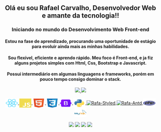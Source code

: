 <h2 align="center">Olá eu sou Rafael Carvalho, Desenvolvedor Web e amante da tecnologia!!</h2>

<h3 align="center">Iniciando no mundo do Desenvolvimento Web Front-end</h3>
<h4 align="center">Estou na fase de aprendizado, procurando uma oportunidade de estágio para evoluir ainda mais as minhas habilidades.</h4>
<h4 align="center">Sou flexível, eficiente e aprendo rápido. Meu foco é Front-end, e ja fiz alguns projetos simples com Html, Css, Bootstrap e Javascript.</h4>
<h4 align="center">Possui intermediário em algumas linguagens e frameworks, porém em pouco tempo consigo dominar o stack.</h4>

<div align="center">
  <a href="https://github.com/rafaelcarvalho-git">
  <img height="180em" src="https://github-readme-stats.vercel.app/api?username=rafaelcarvalho-git&show_icons=true&theme=dark&include_all_commits=true&count_private=true"/>
  <img height="180em" src="https://github-readme-stats.vercel.app/api/top-langs/?username=rafaelcarvalho-git&layout=compact&langs_count=7&theme=dark"/>
</div>

<div style="display: inline_block" align="center"><br>
  <img align="center" alt="Rafa-React" height="30" width="40" src="https://raw.githubusercontent.com/devicons/devicon/master/icons/react/react-original.svg">
  <img align="center" alt="Rafa-Js" height="30" width="40" src="https://raw.githubusercontent.com/devicons/devicon/master/icons/javascript/javascript-plain.svg">  
  <img align="center" alt="Rafa-HTML" height="30" width="40" src="https://raw.githubusercontent.com/devicons/devicon/master/icons/html5/html5-original.svg">
  <img align="center" alt="Rafa-CSS" height="30" width="40" src="https://raw.githubusercontent.com/devicons/devicon/master/icons/css3/css3-original.svg">
  <img align="center" alt="Rafa-Bootstrap" height="30" width="40" src="https://raw.githubusercontent.com/devicons/devicon/master/icons/bootstrap/bootstrap-original.svg">
  <img align="center" alt="Rafa-Python" height="30" width="40" src="https://raw.githubusercontent.com/devicons/devicon/master/icons/python/python-original.svg">
  <img align="center" alt="Rafa-Styled" height="30" width="30" src="https://www.styled-components.com/atom.png">
    <img align="center" alt="Rafa-Antd" height="30" width="40" src="https://camo.githubusercontent.com/363242675617648bfbedd1610f89ac28df0f9e1bac8749d83109fafdf8524fff/68747470733a2f2f67772e616c697061796f626a656374732e636f6d2f7a6f732f726d73706f7274616c2f4b4470677667754d704766716148506a6963524b2e737667">
  <img align="center" alt="Rafa-Php" height="30" width="40" src="https://raw.githubusercontent.com/devicons/devicon/master/icons/php/php-original.svg">
  <img align="center" alt="Rafa-MySql" height="30" width="40" src="https://raw.githubusercontent.com/devicons/devicon/master/icons/mysql/mysql-original-wordmark.svg">
</div>
  <br>
<div align="center"> 
  <a href="https://api.whatsapp.com/send/?phone=5588988573004&text&app_absent=0" target="_blank"><img src="https://img.shields.io/badge/WhatsApp-25D366?style=for-the-badge&logo=whatsapp&logoColor=white" target="_blank"></a>
  <a href="https://instagram.com/rafaelcarvalho.py" target="_blank"><img src="https://img.shields.io/badge/-Instagram-%23E4405F?style=for-the-badge&logo=instagram&logoColor=white" target="_blank"></a>
  <a href = "mailto:rafaskyplay@gmail.com"><img src="https://img.shields.io/badge/-Gmail-%23333?style=for-the-badge&logo=gmail&logoColor=white" target="_blank"></a>
  <a href="https://www.linkedin.com/in/rafaelcarvalho-ti/-45875016a" target="_blank"><img src="https://img.shields.io/badge/-LinkedIn-%230077B5?style=for-the-badge&logo=linkedin&logoColor=white" target="_blank"></a> 
</div>

